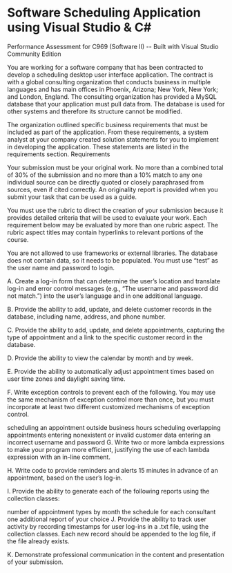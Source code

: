 # Software Scheduling Application using Visual Studio & C#

Performance Assessment for C969 (Software II) -- Built with Visual Studio Community Edition

You are working for a software company that has been contracted to develop a scheduling desktop user interface application. The contract is with a global consulting organization that conducts business in multiple languages and has main offices in Phoenix, Arizona; New York, New York; and London, England. The consulting organization has provided a MySQL database that your application must pull data from. The database is used for other systems and therefore its structure cannot be modified.

The organization outlined specific business requirements that must be included as part of the application. From these requirements, a system analyst at your company created solution statements for you to implement in developing the application. These statements are listed in the requirements section. Requirements

Your submission must be your original work. No more than a combined total of 30% of the submission and no more than a 10% match to any one individual source can be directly quoted or closely paraphrased from sources, even if cited correctly. An originality report is provided when you submit your task that can be used as a guide.

You must use the rubric to direct the creation of your submission because it provides detailed criteria that will be used to evaluate your work. Each requirement below may be evaluated by more than one rubric aspect. The rubric aspect titles may contain hyperlinks to relevant portions of the course.

You are not allowed to use frameworks or external libraries. The database does not contain data, so it needs to be populated. You must use “test” as the user name and password to login.

A. Create a log-in form that can determine the user’s location and translate log-in and error control messages (e.g., “The username and password did not match.”) into the user’s language and in one additional language.

B. Provide the ability to add, update, and delete customer records in the database, including name, address, and phone number.

C. Provide the ability to add, update, and delete appointments, capturing the type of appointment and a link to the specific customer record in the database.

D. Provide the ability to view the calendar by month and by week.

E. Provide the ability to automatically adjust appointment times based on user time zones and daylight saving time.

F. Write exception controls to prevent each of the following. You may use the same mechanism of exception control more than once, but you must incorporate at least two different customized mechanisms of exception control.

scheduling an appointment outside business hours
scheduling overlapping appointments
entering nonexistent or invalid customer data
entering an incorrect username and password
G. Write two or more lambda expressions to make your program more efficient, justifying the use of each lambda expression with an in-line comment.

H. Write code to provide reminders and alerts 15 minutes in advance of an appointment, based on the user’s log-in.

I. Provide the ability to generate each of the following reports using the collection classes:

number of appointment types by month
the schedule for each consultant
one additional report of your choice
J. Provide the ability to track user activity by recording timestamps for user log-ins in a .txt file, using the collection classes. Each new record should be appended to the log file, if the file already exists.

K. Demonstrate professional communication in the content and presentation of your submission.
